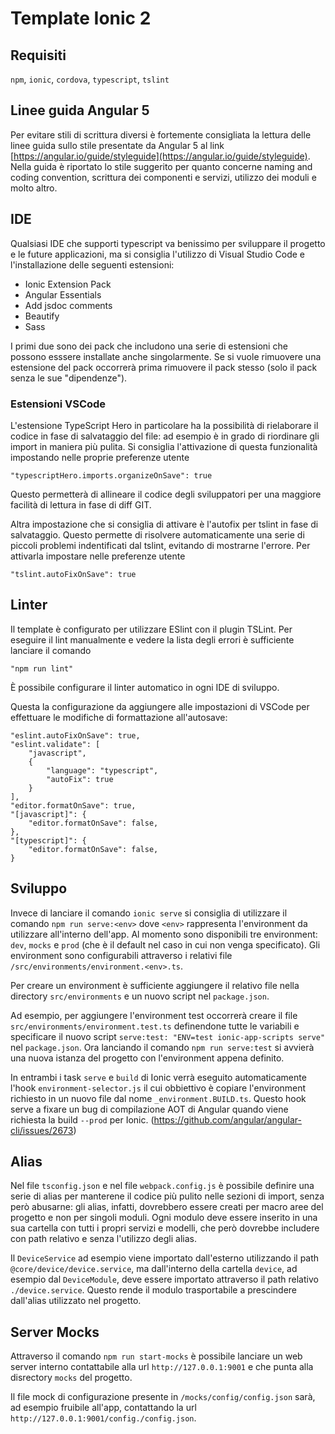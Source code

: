 
# Template Ionic 2


## Requisiti

`npm`, `ionic`, `cordova`, `typescript`,  `tslint`

## Linee guida Angular 5

Per evitare stili di scrittura diversi è fortemente consigliata la lettura delle linee guida sullo stile presentate da Angular 5 al link [https://angular.io/guide/styleguide](https://angular.io/guide/styleguide). Nella guida è riportato lo stile suggerito per quanto concerne naming and coding convention, scrittura dei componenti e servizi, utilizzo dei moduli e molto altro.

## IDE

Qualsiasi IDE che supporti typescript va benissimo per sviluppare il progetto e le future applicazioni, ma si consiglia l'utilizzo di Visual Studio Code e l'installazione delle seguenti estensioni:

 * Ionic Extension Pack
 * Angular Essentials
 * Add jsdoc comments
 * Beautify
 * Sass

I primi due sono dei pack che includono una serie di estensioni che possono esssere installate anche singolarmente.
Se si vuole rimuovere una estensione del pack occorrerà prima rimuovere il pack stesso (solo il pack senza le sue "dipendenze").

### Estensioni VSCode

L'estensione TypeScript Hero in particolare ha la possibilità di rielaborare il codice in fase di salvataggio del file: ad esempio è in grado di riordinare gli import in maniera più pulita. Si consiglia l'attivazione di questa funzionalità impostando nelle proprie preferenze utente

    "typescriptHero.imports.organizeOnSave": true


Questo permetterà di allineare il codice degli sviluppatori per una maggiore facilità di lettura in fase di diff GIT.

Altra impostazione che si consiglia di attivare è l'autofix per tslint in fase di salvataggio. Questo permette di risolvere automaticamente una serie di piccoli problemi indentificati dal tslint, evitando di mostrarne l'errore. Per attivarla impostare nelle preferenze utente

    "tslint.autoFixOnSave": true


## Linter

Il template è configurato per utilizzare ESlint con il plugin TSLint. Per eseguire il lint manualmente e vedere la lista degli errori è sufficiente lanciare il comando

    "npm run lint"

È possibile configurare il linter automatico in ogni IDE di sviluppo.

Questa la configurazione da aggiungere alle impostazioni di VSCode per effettuare le modifiche di formattazione all'autosave:

    "eslint.autoFixOnSave": true,
    "eslint.validate": [
        "javascript",
        {
            "language": "typescript",
            "autoFix": true
        }
    ],
    "editor.formatOnSave": true,
    "[javascript]": {
        "editor.formatOnSave": false,
    },
    "[typescript]": {
        "editor.formatOnSave": false,
    }

## Sviluppo

Invece di lanciare il comando `ionic serve` si consiglia di utilizzare il comando `npm run serve:<env>` dove `<env>` rappresenta l'environment da utilizzare all'interno dell'app. Al momento sono disponibili tre environment: `dev`, `mocks` e `prod` (che è il default nel caso in cui non venga specificato). Gli environment sono configurabili attraverso i relativi file `/src/environments/environment.<env>.ts`.

Per creare un environment è sufficiente aggiungere il relativo file nella directory `src/environments` e un nuovo script nel `package.json`.

Ad esempio, per aggiungere l'environment test occorrerà creare il file `src/environments/environment.test.ts` definendone tutte le variabili e specificare il nuovo script `serve:test: "ENV=test ionic-app-scripts serve"` nel `package.json`. Ora lanciando il comando `npm run serve:test` si avvierà una nuova istanza del progetto con l'environment appena definito.

In entrambi i task `serve` e `build` di Ionic verrà eseguito automaticamente l'hook `environment-selector.js` il cui obbiettivo è copiare l'environment richiesto in un nuovo file dal nome `_environment.BUILD.ts`. Questo hook serve a fixare un bug di compilazione AOT di Angular quando viene richiesta la build `--prod` per Ionic. (https://github.com/angular/angular-cli/issues/2673)

## Alias

Nel file `tsconfig.json` e nel file `webpack.config.js` è possibile definire una serie di alias per manterene il codice più pulito nelle sezioni di import, senza però abusarne: gli alias, infatti, dovrebbero essere creati per macro aree del progetto e non per singoli moduli. Ogni modulo deve essere inserito in una sua cartella con tutti i propri servizi e modelli, che però dovrebbe includere con path relativo e senza l'utilizzo degli alias.

Il `DeviceService` ad esempio viene importato dall'esterno utilizzando il path `@core/device/device.service`, ma dall'interno della cartella `device`, ad esempio dal `DeviceModule`, deve essere importato attraverso il path relativo `./device.service`. Questo rende il modulo trasportabile a prescindere dall'alias utilizzato nel progetto.

## Server Mocks

Attraverso il comando `npm run start-mocks` è possibile lanciare un web server interno contattabile alla url `http://127.0.0.1:9001` e che punta alla disrectory `mocks` del progetto.

Il file mock di configurazione presente in `/mocks/config/config.json` sarà, ad esempio fruibile all'app, contattando la url `http://127.0.0.1:9001/config./config.json`.
